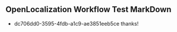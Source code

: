 ## OpenLocalization Workflow Test MarkDown
* dc706dd0-3595-4fdb-a1c9-ae3851eeb5ce thanks!

<!--HONumber=Aug16_HO3-->


